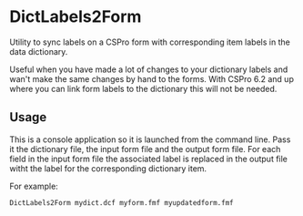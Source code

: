 # DictLabels2Form

Utility to sync labels on a CSPro form with corresponding item labels in the data dictionary. 

Useful when you have made a lot of changes to your dictionary labels and wan't make the same changes by hand to the forms. With CSPro 6.2 and up where you can link form labels to the dictionary this will not be needed.

## Usage

This is a console application so it is launched from the command line. Pass it the dictionary file, the input form file and the output form file. For each field in the input form file the associated label is replaced in the output file witht the label for the corresponding dictionary item.

For example:

```
DictLabels2Form mydict.dcf myform.fmf myupdatedform.fmf 
```

